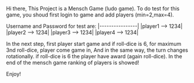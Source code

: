 Hi there,
This Project is a Mensch Game (ludo game).
To do test for this game, you shoud first login to game and add players (min=2,max=4).

Username and Password for test are:
|----------------|
|player1 --> 1234|
|player2 --> 1234|
|player3 --> 1234|
|player4 --> 1234|

 
In the next step, first player start game and if roll-dice is 6, for maximum 3nd roll-dice,
player come game in, And in the same way, the turn changes rotationally. if roll-dice is 6 the player have award (again roll-dice).
In the end of the mensch game ranking of players is showed!

Enjoy!


